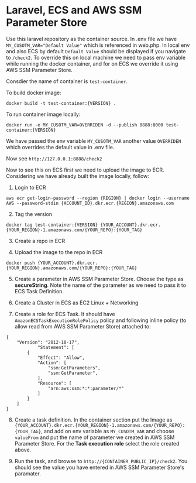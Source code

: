# Laravel, ECS and AWS SSM Parameter Store
Use this laravel repository as the container source. In .env file we have `MY_CUSOTM_VAR="Default Value"` which is referenced in web.php. In local env and also ECS by default `Default Value` should be displayed if you navigate to `/check2`. To override this on local machine we need to pass env variable while running the docker container, and for on ECS we override it using AWS SSM Parameter Store.

Consdier the name of container is `test-container`. 

To build docker image:
```
docker build -t test-container:{VERSION} .
```

To run container image locally:
```
docker run -e MY_CUSOTM_VAR=OVERRIDEN -d --publish 8888:8000 test-container:{VERSION}
```
We have passed the env variable `MY_CUSOTM_VAR` another value `OVERRIDEN` which overrides the default value in .env file. 

Now see `http://127.0.0.1:8888/check2`

Now to see this on ECS first we need to upload the image to ECR. Considering we have already built the image locally, follow:

1. Login to ECR
```
aws ecr get-login-password --region {REGION} | docker login --username AWS --password-stdin {ACCOUNT_ID}.dkr.ecr.{REGION}.amazonaws.com
```

2. Tag the version
```
docker tag test-container:{VERSION} {YOUR_ACCOUNT}.dkr.ecr.{YOUR_REGION}-1.amazonaws.com/{YOUR_REPO}:{YOUR_TAG}
```

3. Create a repo in ECR

4. Upload the image to the repo in ECR
```
docker push {YOUR_ACCOUNT}.dkr.ecr.{YOUR_REGION}.amazonaws.com/{YOUR_REPO}:{YOUR_TAG}
```

5. Create a parameter in AWS SSM Parameter Store. Choose the type as **secureString**. Note the name of the parameter as we need to pass it to ECS Task Definition.

6. Create a Cluster in ECS as EC2 Linux + Networking

7. Create a role for ECS Task. It should have `AmazonECSTaskExecutionRolePolicy` policy and following inline policy (to allow read from AWS SSM Parameter Store) attached to:
```
{
    "Version": "2012-10-17",
            "Statement": [
        {
            "Effect": "Allow",
            "Action": [
                "ssm:GetParameters",
                "ssm:GetParameter",
            ],
            "Resource": [
                "arn:aws:ssm:*:*:parameter/*"
            ]
        }
    ]
}
```

8. Create a task definition. In the container section put the Image as `{YOUR_ACCOUNT}.dkr.ecr.{YOUR_REGION}-1.amazonaws.com/{YOUR_REPO}:{YOUR_TAG}`, and add on env variable as `MY_CUSOTM_VAR` and choose `valueFrom` and put the name of parameter we created in AWS SSM Parameter Store. For the **Task execution role** select the role created above.

9. Run the task, and browse to `http://{CONTAINER_PUBLIC_IP}/check2`. You should see the value you have entered in AWS SSM Parameter Store's paramater. 


